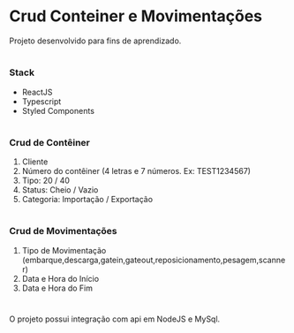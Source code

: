 # Crud Conteiner e Movimentações

Projeto desenvolvido para fins de aprendizado.
#

<h3>Stack</h3>
<ul>
    <li>ReactJS</li>
    <li>Typescript</li>
    <li>Styled Components</li>
</ul> 

#
<h3>Crud de Contêiner</h3>
<ol>
    <li> Cliente </li>
    <li> Número do contêiner (4 letras e 7 números. Ex: TEST1234567) </li>
    <li> Tipo: 20 / 40 </li>
    <li> Status: Cheio / Vazio </li>
    <li> Categoria: Importação / Exportação </li>
</ol> 

#
<h3>Crud de Movimentações</h3>
<ol>    
    <li> Tipo de Movimentação (embarque,descarga,gatein,gateout,reposicionamento,pesagem,scanner) </li>
    <li> Data e Hora do Início </li>
    <li> Data e Hora do Fim </li>
</ol>

#

O projeto possui integração com api em NodeJS e MySql.